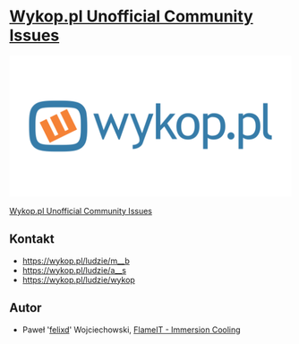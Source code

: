 # [Wykop.pl Unofficial Community Issues](https://github.com/Wykop-pl/Issues/issues)

<a href="https://github.com/Wykop-pl/Issues/issues">![Wykop.pl](https://github.com/Wykop-pl/statics/raw/main/1280x640.png)</a>

[Wykop.pl Unofficial Community Issues](https://github.com/Wykop-pl/Issues/issues)

## Kontakt

* https://wykop.pl/ludzie/m__b
* https://wykop.pl/ludzie/a__s
* https://wykop.pl/ludzie/wykop

## Autor

* Paweł '[felixd](https://wykop.pl/ludzie/felixd)' Wojciechowski, [FlameIT - Immersion Cooling](https://flameit.io)
